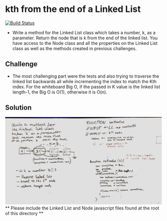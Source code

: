 # kth from the end of a Linked List
[![Build Status](https://travis-ci.com/OviParasca/data-structures-and-algorithms.svg?branch=master)](https://travis-ci.com/OviParasca/data-structures-and-algorithms)

<!-- Short summary or background information -->
* Write a method for the Linked List class which takes a number, k, as a parameter. Return the node that is k from the end of the linked list. You have access to the Node class and all the properties on the Linked List class as well as the methods created in previous challenges. 

## Challenge
<!-- Description of the challenge -->
* The most challenging part were the tests and also trying to traverse the linked list backwards all while incrementing the index to match the Kth index. For the whiteboard Big O, if the passed in K value is the linked list length-1, the Big O is O(1), otherwise it is O(n).

## Solution
<!-- Embedded whiteboard image -->
![whiteboard image](assets/ll_kth_from_end.jpg)
** Please include the Linked List and Node javascript files found at the root of this directory **